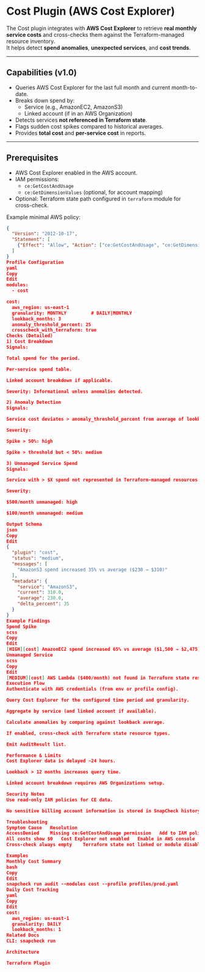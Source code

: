 # Cost Plugin (AWS Cost Explorer)

The Cost plugin integrates with **AWS Cost Explorer** to retrieve **real monthly service costs** and cross-checks them against the Terraform-managed resource inventory.  
It helps detect **spend anomalies**, **unexpected services**, and **cost trends**.

---

## Capabilities (v1.0)

- Queries AWS Cost Explorer for the last full month and current month-to-date.
- Breaks down spend by:
  - Service (e.g., AmazonEC2, AmazonS3)
  - Linked account (if in an AWS Organization)
- Detects services **not referenced in Terraform state**.
- Flags sudden cost spikes compared to historical averages.
- Provides **total cost** and **per-service cost** in reports.

---

## Prerequisites

- AWS Cost Explorer enabled in the AWS account.
- IAM permissions:
  - `ce:GetCostAndUsage`
  - `ce:GetDimensionValues` (optional, for account mapping)
- Optional: Terraform state path configured in `terraform` module for cross-check.

Example minimal AWS policy:
```json
{
  "Version": "2012-10-17",
  "Statement": [
    {"Effect": "Allow", "Action": ["ce:GetCostAndUsage", "ce:GetDimensionValues"], "Resource": "*"}
  ]
}
Profile Configuration
yaml
Copy
Edit
modules:
  - cost

cost:
  aws_region: us-east-1
  granularity: MONTHLY         # DAILY|MONTHLY
  lookback_months: 3
  anomaly_threshold_percent: 25
  crosscheck_with_terraform: true
Checks (Detailed)
1) Cost Breakdown
Signals:

Total spend for the period.

Per-service spend table.

Linked account breakdown if applicable.

Severity: Informational unless anomalies detected.

2) Anomaly Detection
Signals:

Service cost deviates > anomaly_threshold_percent from average of lookback period.

Severity:

Spike > 50%: high

Spike > threshold but < 50%: medium

3) Unmanaged Service Spend
Signals:

Service with > $X spend not represented in Terraform-managed resources.

Severity:

$500/month unmanaged: high

$100/month unmanaged: medium

Output Schema
json
Copy
Edit
{
  "plugin": "cost",
  "status": "medium",
  "messages": [
    "AmazonS3 spend increased 35% vs average ($230 → $310)"
  ],
  "metadata": {
    "service": "AmazonS3",
    "current": 310.0,
    "average": 230.0,
    "delta_percent": 35
  }
}
Example Findings
Spend Spike
scss
Copy
Edit
[HIGH][cost] AmazonEC2 spend increased 65% vs average ($1,500 → $2,475)
Unmanaged Service
scss
Copy
Edit
[MEDIUM][cost] AWS Lambda ($400/month) not found in Terraform state resources
Execution Flow
Authenticate with AWS credentials (from env or profile config).

Query Cost Explorer for the configured time period and granularity.

Aggregate by service (and linked account if available).

Calculate anomalies by comparing against lookback average.

If enabled, cross-check with Terraform state resource types.

Emit AuditResult list.

Performance & Limits
Cost Explorer data is delayed ~24 hours.

Lookback > 12 months increases query time.

Linked account breakdown requires AWS Organizations setup.

Security Notes
Use read-only IAM policies for CE data.

No sensitive billing account information is stored in SnapCheck history — only aggregated spend values.

Troubleshooting
Symptom	Cause	Resolution
AccessDenied	Missing ce:GetCostAndUsage permission	Add to IAM policy
All costs show $0	Cost Explorer not enabled	Enable in AWS console
Cross-check always empty	Terraform state not linked or module disabled	Enable crosscheck_with_terraform in profile

Examples
Monthly Cost Summary
bash
Copy
Edit
snapcheck run audit --modules cost --profile profiles/prod.yaml
Daily Cost Tracking
yaml
Copy
Edit
cost:
  aws_region: us-east-1
  granularity: DAILY
  lookback_months: 1
Related Docs
CLI: snapcheck run

Architecture

Terraform Plugin